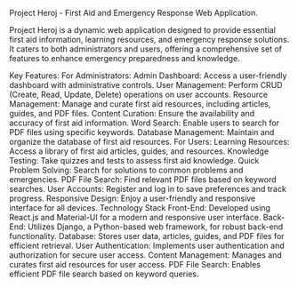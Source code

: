 Project Heroj - First Aid and Emergency Response Web Application.

Project Heroj is a dynamic web application designed to provide essential first aid information, learning resources, and emergency response solutions. It caters to both administrators and users, offering a comprehensive set of features to enhance emergency preparedness and knowledge.

Key Features:
  For Administrators:
    Admin Dashboard: Access a user-friendly dashboard with administrative controls.
    User Management: Perform CRUD (Create, Read, Update, Delete) operations on user accounts.
    Resource Management: Manage and curate first aid resources, including articles, guides, and PDF files.
    Content Curation: Ensure the availability and accuracy of first aid information.
    Word Search: Enable users to search for PDF files using specific keywords.
    Database Management: Maintain and organize the database of first aid resources.
  For Users:
    Learning Resources: Access a library of first aid articles, guides, and resources.
    Knowledge Testing: Take quizzes and tests to assess first aid knowledge.
    Quick Problem Solving: Search for solutions to common problems and emergencies.
    PDF File Search: Find relevant PDF files based on keyword searches.
    User Accounts: Register and log in to save preferences and track progress.
    Responsive Design: Enjoy a user-friendly and responsive interface for all devices.
Technology Stack
  Front-End: Developed using React.js and Material-UI for a modern and responsive user interface.
  Back-End: Utilizes Django, a Python-based web framework, for robust back-end functionality.
  Database: Stores user data, articles, guides, and PDF files for efficient retrieval.
  User Authentication: Implements user authentication and authorization for secure user access.
  Content Management: Manages and curates first aid resources for user access.
  PDF File Search: Enables efficient PDF file search based on keyword queries.
